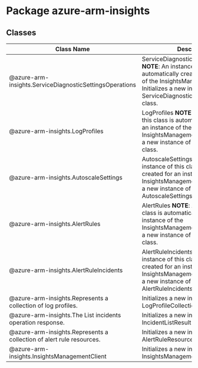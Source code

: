 # Package azure-arm-insights
## Classes
| Class Name | Description |
|---|---|
| @azure-arm-insights.ServiceDiagnosticSettingsOperations |ServiceDiagnosticSettingsOperations __NOTE__: An instance of this class is automatically created for an instance of the InsightsManagementClient. Initializes a new instance of the ServiceDiagnosticSettingsOperations class.|
| @azure-arm-insights.LogProfiles |LogProfiles __NOTE__: An instance of this class is automatically created for an instance of the InsightsManagementClient. Initializes a new instance of the LogProfiles class.|
| @azure-arm-insights.AutoscaleSettings |AutoscaleSettings __NOTE__: An instance of this class is automatically created for an instance of the InsightsManagementClient. Initializes a new instance of the AutoscaleSettings class.|
| @azure-arm-insights.AlertRules |AlertRules __NOTE__: An instance of this class is automatically created for an instance of the InsightsManagementClient. Initializes a new instance of the AlertRules class.|
| @azure-arm-insights.AlertRuleIncidents |AlertRuleIncidents __NOTE__: An instance of this class is automatically created for an instance of the InsightsManagementClient. Initializes a new instance of the AlertRuleIncidents class.|
| @azure-arm-insights.Represents a collection of log profiles. |Initializes a new instance of the LogProfileCollection class.|
| @azure-arm-insights.The List incidents operation response. |Initializes a new instance of the IncidentListResult class.|
| @azure-arm-insights.Represents a collection of alert rule resources. |Initializes a new instance of the AlertRuleResourceCollection class.|
| @azure-arm-insights.InsightsManagementClient |Initializes a new instance of the InsightsManagementClient class.|
